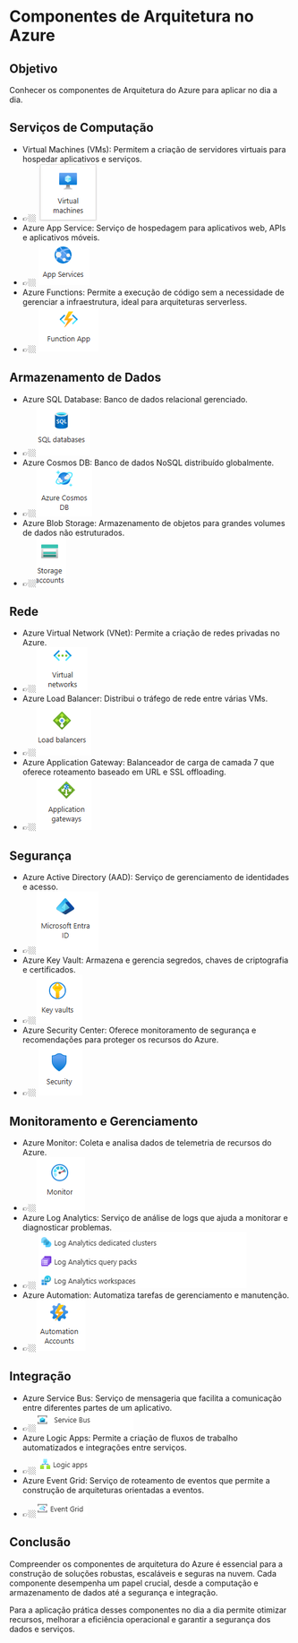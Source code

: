 # Componentes de Arquitetura no Azure

## Objetivo 
Conhecer os componentes de Arquitetura do Azure para aplicar no dia a dia.

## Serviços de Computação

  - Virtual Machines (VMs): Permitem a criação de servidores virtuais para hospedar aplicativos e serviços.
  - 👉🏼 ![alt text](https://github.com/clouder-km/Challenge-Azure-Dio/blob/main/image/3%20-%20VMs.PNG)
  - Azure App Service: Serviço de hospedagem para aplicativos web, APIs e aplicativos móveis.
  - 👉🏼 ![alt text](https://github.com/clouder-km/Challenge-Azure-Dio/blob/main/image/3%20-%20app%20web.PNG)
  - Azure Functions: Permite a execução de código sem a necessidade de gerenciar a infraestrutura, ideal para arquiteturas serverless.
  - 👉🏼 ![alt text](https://github.com/clouder-km/Challenge-Azure-Dio/blob/main/image/3%20-%20function.PNG)

## Armazenamento de Dados

- Azure SQL Database: Banco de dados relacional gerenciado.
- 👉🏼![alt text](https://github.com/clouder-km/Challenge-Azure-Dio/blob/main/image/3%20-%20SQL.PNG)
- Azure Cosmos DB: Banco de dados NoSQL distribuído globalmente.
-  👉🏼![alt text](https://github.com/clouder-km/Challenge-Azure-Dio/blob/main/image/3%20-%20cosmos.PNG)
- Azure Blob Storage: Armazenamento de objetos para grandes volumes de dados não estruturados.
-  👉🏼![alt text](https://github.com/clouder-km/Challenge-Azure-Dio/blob/main/image/3%20-%20Storage.PNG)
  
## Rede

- Azure Virtual Network (VNet): Permite a criação de redes privadas no Azure.
- 👉🏼![alt text](https://github.com/clouder-km/Challenge-Azure-Dio/blob/main/image/3%20-%20virtual%20network.PNG)
- Azure Load Balancer: Distribui o tráfego de rede entre várias VMs.
- 👉🏼![alt text](https://github.com/clouder-km/Challenge-Azure-Dio/blob/main/image/3%20-%20load%20balancer.PNG)
- Azure Application Gateway: Balanceador de carga de camada 7 que oferece roteamento baseado em URL e SSL offloading.
- 👉🏼![alt text](https://github.com/clouder-km/Challenge-Azure-Dio/blob/main/image/3%20-%20app%20gateway.PNG)

## Segurança

- Azure Active Directory (AAD): Serviço de gerenciamento de identidades e acesso.
- 👉🏼![alt text](https://github.com/clouder-km/Challenge-Azure-Dio/blob/main/image/3%20-%20Microsoft%20Entra%20ID.PNG)
- Azure Key Vault: Armazena e gerencia segredos, chaves de criptografia e certificados.
- 👉🏼![alt text](https://github.com/clouder-km/Challenge-Azure-Dio/blob/main/image/3%20-%20key%20vault.PNG)
- Azure Security Center: Oferece monitoramento de segurança e recomendações para proteger os recursos do Azure.
- 👉🏼 ![alt text](https://github.com/clouder-km/Challenge-Azure-Dio/blob/main/image/3%20-%20Security.PNG)

## Monitoramento e Gerenciamento


- Azure Monitor: Coleta e analisa dados de telemetria de recursos do Azure.
- 👉🏼![alt text](https://github.com/clouder-km/Challenge-Azure-Dio/blob/main/image/3%20-%20monitor.PNG)
- Azure Log Analytics: Serviço de análise de logs que ajuda a monitorar e diagnosticar problemas.
- 👉🏼 ![alt text](https://github.com/clouder-km/Challenge-Azure-Dio/blob/main/image/3%20-%20Log%20analytics.PNG)
- Azure Automation: Automatiza tarefas de gerenciamento e manutenção.
- 👉🏼![alt text](https://github.com/clouder-km/Challenge-Azure-Dio/blob/main/image/3%20-%20Automation.PNG)

## Integração     

- Azure Service Bus: Serviço de mensageria que facilita a comunicação entre diferentes partes de um aplicativo.
- 👉🏼![alt text](https://github.com/clouder-km/Challenge-Azure-Dio/blob/main/image/3%20-%20service%20bus.PNG)
- Azure Logic Apps: Permite a criação de fluxos de trabalho automatizados e integrações entre serviços.
- 👉🏼 ![alt text](https://github.com/clouder-km/Challenge-Azure-Dio/blob/main/image/3%20-%20logic%20apps.PNG)
- Azure Event Grid: Serviço de roteamento de eventos que permite a construção de arquiteturas orientadas a eventos.
- 👉🏼![alt text](https://github.com/clouder-km/Challenge-Azure-Dio/blob/main/image/3%20-%20Event%20Grid.PNG)

## Conclusão
Compreender os componentes de arquitetura do Azure é essencial para a construção de soluções robustas, escaláveis e seguras na nuvem. Cada componente desempenha um papel crucial, desde a computação e armazenamento de dados até a segurança e integração.

Para a aplicação prática desses componentes no dia a dia permite otimizar recursos, melhorar a eficiência operacional e garantir a segurança dos dados e serviços.
